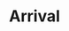 ---
layout: prompt
type: flux
title: Arrival
badge_main: Flux Prompt
canva_page: 10
trigger_field:
  id: trigger-word-input
  label: Trigger Word
  placeholder: "give your trigger word"
  default: "your trigger word"
  copy_label: Copy Prompt
  token: "(your-trigger-word)"
prompt: |
    (your-trigger-word), wearing a dark blue T-shirt, sits beside a softly flickering campfire in a lush, magenta-lit rainforest clearing. The camera angle is positioned slightly to the side and below his eye level, ensuring a clear, unobstructed view of his face, gently illuminated by both firelight and alien ambiance. As he gazes into the flame, a deep, harmonic vibration rolls through the jungle. He turns his head—face fully visible—and a joyful, astonished smile forms as he looks skyward. A sleek alien spacecraft descends silently nearby, its surface fluid and crystalline, glowing with indigo and teal light. The ship lands with precision, parting the mist. your-trigger-word rises, visibly elated, and begins walking toward the craft as a violet entryway opens with geometric grace, casting a radiant path toward him. The scene radiates hyper-real cinematic beauty, saturated with cool sci-fi color tones and emotional weight, suggesting the start of his true journey.
---
